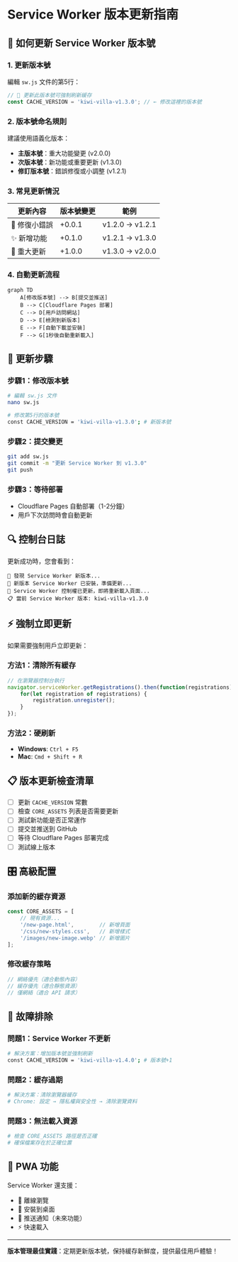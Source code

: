 # Service Worker 版本更新指南

## 🎯 **如何更新 Service Worker 版本號**

### 1. **更新版本號**
編輯 `sw.js` 文件的第5行：

```javascript
// 🔄 更新此版本號可強制刷新緩存
const CACHE_VERSION = 'kiwi-villa-v1.3.0'; // ← 修改這裡的版本號
```

### 2. **版本號命名規則**
建議使用語義化版本：
- **主版本號**：重大功能變更 (v2.0.0)
- **次版本號**：新功能或重要更新 (v1.3.0)  
- **修訂版本號**：錯誤修復或小調整 (v1.2.1)

### 3. **常見更新情況**

| 更新內容 | 版本號變更 | 範例 |
|---------|-----------|------|
| 🔧 修復小錯誤 | +0.0.1 | v1.2.0 → v1.2.1 |
| ✨ 新增功能 | +0.1.0 | v1.2.1 → v1.3.0 |
| 🎨 重大更新 | +1.0.0 | v1.3.0 → v2.0.0 |

### 4. **自動更新流程**

```mermaid
graph TD
    A[修改版本號] --> B[提交並推送]
    B --> C[Cloudflare Pages 部署]
    C --> D[用戶訪問網站]
    D --> E[檢測到新版本]
    E --> F[自動下載並安裝]
    F --> G[1秒後自動重新載入]
```

## 🚀 **更新步驟**

### **步驟1：修改版本號**
```bash
# 編輯 sw.js 文件
nano sw.js

# 修改第5行的版本號
const CACHE_VERSION = 'kiwi-villa-v1.3.0'; # 新版本號
```

### **步驟2：提交變更**
```bash
git add sw.js
git commit -m "更新 Service Worker 到 v1.3.0"
git push
```

### **步驟3：等待部署**
- Cloudflare Pages 自動部署（1-2分鐘）
- 用戶下次訪問時會自動更新

## 🔍 **控制台日誌**

更新成功時，您會看到：
```
🔄 發現 Service Worker 新版本...
🎯 新版本 Service Worker 已安裝，準備更新...
🔄 Service Worker 控制權已更新，即將重新載入頁面...
📋 當前 Service Worker 版本: kiwi-villa-v1.3.0
```

## ⚡ **強制立即更新**

如果需要強制用戶立即更新：

### **方法1：清除所有緩存**
```javascript
// 在瀏覽器控制台執行
navigator.serviceWorker.getRegistrations().then(function(registrations) {
    for(let registration of registrations) {
        registration.unregister();
    }
});
```

### **方法2：硬刷新**
- **Windows**: `Ctrl + F5`
- **Mac**: `Cmd + Shift + R`

## 📋 **版本更新檢查清單**

- [ ] 更新 `CACHE_VERSION` 常數
- [ ] 檢查 `CORE_ASSETS` 列表是否需要更新
- [ ] 測試新功能是否正常運作
- [ ] 提交並推送到 GitHub
- [ ] 等待 Cloudflare Pages 部署完成
- [ ] 測試線上版本

## 🎛️ **高級配置**

### **添加新的緩存資源**
```javascript
const CORE_ASSETS = [
    // 現有資源...
    '/new-page.html',        // 新增頁面
    '/css/new-styles.css',   // 新增樣式
    '/images/new-image.webp' // 新增圖片
];
```

### **修改緩存策略**
```javascript
// 網絡優先（適合動態內容）
// 緩存優先（適合靜態資源）
// 僅網絡（適合 API 請求）
```

## 🔧 **故障排除**

### **問題1：Service Worker 不更新**
```bash
# 解決方案：增加版本號並強制刷新
const CACHE_VERSION = 'kiwi-villa-v1.4.0'; # 版本號+1
```

### **問題2：緩存過期**
```bash
# 解決方案：清除瀏覽器緩存
# Chrome: 設定 → 隱私權與安全性 → 清除瀏覽資料
```

### **問題3：無法載入資源**
```bash
# 檢查 CORE_ASSETS 路徑是否正確
# 確保檔案存在於正確位置
```

## 📱 **PWA 功能**

Service Worker 還支援：
- 🔄 離線瀏覽
- 📱 安裝到桌面
- 🔔 推送通知（未來功能）
- ⚡ 快速載入

---

**版本管理最佳實踐**：定期更新版本號，保持緩存新鮮度，提供最佳用戶體驗！ 